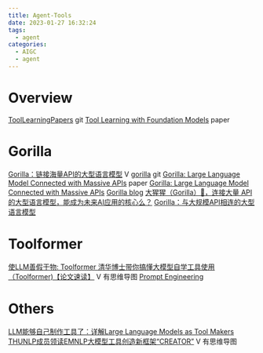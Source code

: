 ```yaml
---
title: Agent-Tools
date: 2023-01-27 16:32:24
tags:
  - agent
categories:
  - AIGC  
  - agent
---
```


<p></p>
<!-- more -->

# Overview
[ToolLearningPapers](https://github.com/thunlp/ToolLearningPapers) git 
[Tool Learning with Foundation Models](https://arxiv.org/pdf/2304.08354.pdf) paper

# Gorilla

[Gorilla：链接海量API的大型语言模型](https://apposcmf8kb5033.pc.xiaoe-tech.com/live_pc/l_64a7d5afe4b09d7237a04b5b) V
[gorilla](https://github.com/ShishirPatil/gorilla) git
[Gorilla: Large Language Model Connected with Massive APIs](https://ar5iv.labs.arxiv.org/html/2305.15334) paper
[Gorilla: Large Language Model Connected with Massive APIs](https://gorilla.cs.berkeley.edu/)
[Gorilla blog](https://gorilla.cs.berkeley.edu/blog.html)
[大猩猩（Gorilla）🦍，连接大量 API 的大型语言模型，能成为未来AI应用的核心么？](https://zhuanlan.zhihu.com/p/632583909)
[Gorilla：与大规模API相连的大型语言模型](https://zhuanlan.zhihu.com/p/640697382)

# Toolformer
[使LLM善假于物: Toolformer ](https://finisky.github.io/toolformer-summary/)
[清华博士带你搞懂大模型自学工具使用（Toolformer)【论文速读】](https://www.bilibili.com/video/BV18s4y1u7nJ/) V 有思维导图
[Prompt Engineering ](https://lilianweng.github.io/posts/2023-03-15-prompt-engineering/#external-apis)

# Others
[LLM能够自己制作工具了：详解Large Language Models as Tool Makers](https://zhuanlan.zhihu.com/p/633654195)
[THUNLP成员领读EMNLP大模型工具创造新框架“CREATOR”](https://www.bilibili.com/video/BV1EN4y1q7Zn/) V 有思维导图 